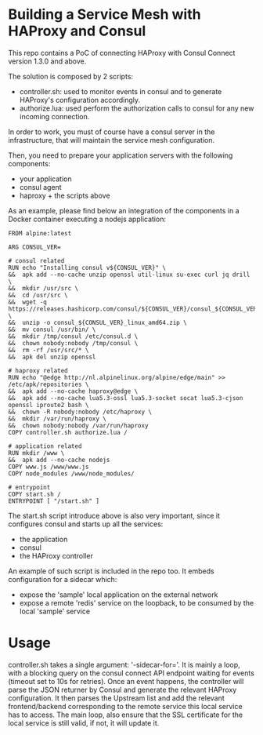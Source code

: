 Building a Service Mesh with HAProxy and Consul
===============================================

This repo contains a PoC of connecting HAProxy with Consul Connect version 1.3.0 and above.

The solution is composed by 2 scripts:
* controller.sh: used to monitor events in consul and to generate HAProxy's configuration accordingly.
* authorize.lua: used perform the authorization calls to consul for any new incoming connection.

In order to work, you must of course have a consul server in the infrastructure, that will maintain the service mesh configuration.

Then, you need to prepare your application servers with the following components:
* your application
* consul agent
* haproxy + the scripts above

As an example, please find below an integration of the components in a Docker container executing a nodejs application:

```
FROM alpine:latest

ARG CONSUL_VER=

# consul related
RUN echo "Installing consul v${CONSUL_VER}" \
&&  apk add --no-cache unzip openssl util-linux su-exec curl jq drill \
&&  mkdir /usr/src \
&&  cd /usr/src \
&&  wget -q https://releases.hashicorp.com/consul/${CONSUL_VER}/consul_${CONSUL_VER}_linux_amd64.zip \
&&  unzip -o consul_${CONSUL_VER}_linux_amd64.zip \
&&  mv consul /usr/bin/ \
&&  mkdir /tmp/consul /etc/consul.d \
&&  chown nobody:nobody /tmp/consul \
&&  rm -rf /usr/src/* \
&&  apk del unzip openssl

# haproxy related
RUN echo "@edge http://nl.alpinelinux.org/alpine/edge/main" >> /etc/apk/repositories \
&&  apk add --no-cache haproxy@edge \
&&  apk add --no-cache lua5.3-ossl lua5.3-socket socat lua5.3-cjson openssl iproute2 bash \
&&  chown -R nobody:nobody /etc/haproxy \
&&  mkdir /var/run/haproxy \
&&  chown nobody:nobody /var/run/haproxy
COPY controller.sh authorize.lua /

# application related
RUN mkdir /www \
&&  apk add --no-cache nodejs
COPY www.js /www/www.js
COPY node_modules /www/node_modules/

# entrypoint
COPY start.sh /
ENTRYPOINT [ "/start.sh" ]
```

The start.sh script introduce above is also very important, since it configures consul and starts up all the services:
* the application
* consul
* the HAProxy controller

An example of such script is included in the repo too.
It embeds configuration for a sidecar which:
* expose the 'sample' local application on the external network
* expose a remote 'redis' service on the loopback, to be consumed by the local 'sample' service

Usage
=====

controller.sh takes a single argument: '-sidecar-for=<service name>'.
It is mainly a loop, with a blocking query on the consul connect API endpoint waiting for events (timeout set to 10s for retries).
Once an event happens, the controller will parse the JSON returner by Consul and generate the relevant HAProxy configuration. It then parses the Upstream list and add the relevant frontend/backend corresponding to the remote service this local service has to access.
The main loop, also ensure that the SSL certificate for the local service is still valid, if not, it will update it.


